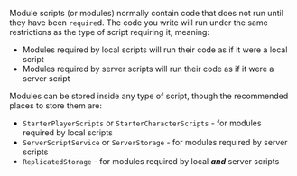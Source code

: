 Module scripts (or modules) normally contain code that does not run until they have been `require`d. The code you write will run under the same restrictions as the type of script requiring it, meaning:
- Modules required by local scripts will run their code as if it were a local script
- Modules required by server scripts will run their code as if it were a server script

Modules can be stored inside any type of script, though the recommended places to store them are:
- `StarterPlayerScripts` or `StarterCharacterScripts` - for modules required by local scripts
- `ServerScriptService` or `ServerStorage` - for modules required by server scripts
- `ReplicatedStorage` - for modules required by local ***and*** server scripts